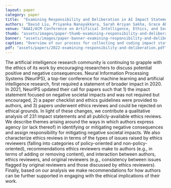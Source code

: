 ```yaml
---
layout: paper
category: paper
title:  "Examining Responsibility and Deliberation in AI Impact Statements and Ethics Reviews"
authors: "David Liu, Priyanka Nanayakkara, Sarah Ariyan Sakha, Grace Abuhamad, Su Lin Blodgett, Nicholas Diakopoulos, Jessica R. Hullman, Tina Eliassi-Rad"
venue: "AAAI/ACM Conference on Artificial Intelligence, Ethics, and Society"
thumb: "assets/images/paper-thumb-examining-responsibility-and-deliberation.png"
banner: "assets/images/paper-banner-examining-responsibility-and-deliberation.png"
caption: "Overview of our process for collecting and coding impact statements and ethics reviews from NeurIPS 2022."
pdf: "assets/papers/2022-examining-responsibility-and-deliberation.pdf"
---
```


<!-- abstract -->
<p>The artificial intelligence research community is continuing to grapple with the ethics of its work by encouraging researchers to discuss potential positive and negative consequences. Neural Information Processing Systems (NeurIPS), a top-tier conference for machine learning and artificial intelligence research, first required a statement of broader impact in 2020. In 2021, NeurIPS updated their call for papers such that 1) the impact statement focused on negative societal impacts and was not required but encouraged, 2) a paper checklist and ethics guidelines were provided to authors, and 3) papers underwent ethics reviews and could be rejected on ethical grounds. In light of these changes, we contribute a qualitative analysis of 231 impact statements and all publicly-available ethics reviews. We describe themes arising around the ways in which authors express agency (or lack thereof) in identifying or mitigating negative consequences and assign responsibility for mitigating negative societal impacts. We also characterize ethics reviews in terms of the types of issues raised by ethics reviewers (falling into categories of policy-oriented and non-policy-oriented), recommendations ethics reviewers make to authors (e.g., in terms of adding or removing content), and interaction between authors, ethics reviewers, and original reviewers (e.g., consistency between issues flagged by original reviewers and those discussed by ethics reviewers). Finally, based on our analysis we make recommendations for how authors can be further supported in engaging with the ethical implications of their work.</p>

